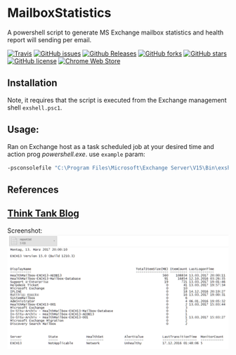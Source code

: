 # MailboxStatistics
A powershell script to generate MS Exchange mailbox statistics and health report will sending per email.

[![Travis](https://img.shields.io/travis/rust-lang/rust.svg)](https://github.com/donkey/MailboxStatistics)
[![GitHub issues](https://img.shields.io/github/issues/donkey/MailboxStatistics.svg)](https://github.com/donkey/MailboxStatistics/issues)
[![Github Releases](https://img.shields.io/github/downloads/atom/atom/latest/total.svg)](https://github.com/donkey/MailboxStatistics)
[![GitHub forks](https://img.shields.io/github/forks/donkey/MailboxStatistics.svg)](https://github.com/donkey/MailboxStatistics/network)
[![GitHub stars](https://img.shields.io/github/stars/donkey/MailboxStatistics.svg)](https://github.com/donkey/MailboxStatistics/stargazers)
[![GitHub license](https://img.shields.io/badge/license-AGPL-blue.svg)](https://raw.githubusercontent.com/donkey/MailboxStatistics/master/LICENSE)
[![Chrome Web Store](https://img.shields.io/chrome-web-store/rating/nimelepbpejjlbmoobocpfnjhihnpked.svg)](https://github.com/donkey/MailboxStatistics)

## Installation
Note, it requires that the script is executed from the Exchange management shell ``exshell.psc1``.

## Usage:
Ran on Exchange host as a task scheduled job at your desired time and action prog *powershell.exe*.
use ``example`` param:
```sh
-psconsolefile "C:\Program Files\Microsoft\Exchange Server\V15\Bin\exshell.psc1" -file "C:\windows\system32\MailboxStatistics-Report.ps1"
```
## References
[Think Tank Blog](http://think.unblog.ch/winstat-user-status/)
---
Screenshot:
![Sreenshot Mail report](/report-screen.png)
